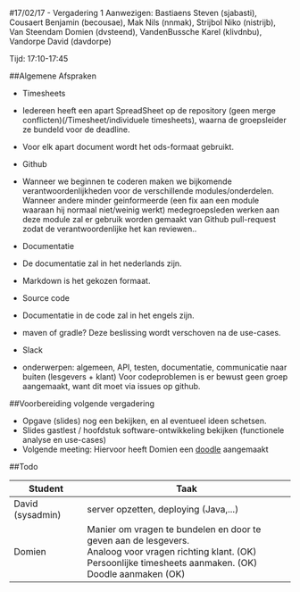 #17/02/17 - Vergadering 1
Aanwezigen: Bastiaens Steven (sjabasti), Cousaert Benjamin (becousae), Mak Nils (nnmak), Strijbol Niko (nistrijb), Van Steendam Domien (dvsteend), VandenBussche Karel (klivdnbu), Vandorpe David (davdorpe)  

Tijd: 17:10-17:45

##Algemene Afspraken

* Timesheets
 * Iedereen heeft een apart SpreadSheet op de repository (geen merge conflicten)(/Timesheet/individuele timesheets), waarna de groepsleider ze bundeld voor de deadline.
 * Voor elk apart document wordt het ods-formaat gebruikt.

* Github
 * Wanneer we beginnen te coderen maken we bijkomende verantwoordenlijkheden voor de verschillende modules/onderdelen. Wanneer andere minder geinformeerde (een fix aan een module waaraan hij normaal niet/weinig werkt) medegroepsleden werken aan deze module zal er gebruik worden gemaakt van Github pull-request zodat de verantwoordenlijke het kan reviewen..
 
 
 
* Documentatie
 * De documentatie zal in het nederlands zijn.
 * Markdown is het gekozen formaat.
 
* Source code
 * Documentatie in de code zal in het engels zijn.
 * maven of gradle? Deze beslissing wordt verschoven na de use-cases.
 
* Slack 
 * onderwerpen: algemeen, API, testen, documentatie, communicatie naar buiten (lesgevers + klant)
Voor codeproblemen is er bewust geen groep aangemaakt, want dit moet via issues op github.


##Voorbereiding volgende vergadering
* Opgave (slides) nog een bekijken, en al eventueel ideen schetsen.
* Slides gastlest / hoofdstuk software-ontwikkeling bekijken (functionele analyse en use-cases)
* Volgende meeting: Hiervoor heeft Domien een [doodle](http://doodle.com/poll/4dhp4pkdf56ynqrt) aangemaakt
 


##Todo

|Student | Taak|
|--|--|
|David (sysadmin)|	server opzetten, deploying (Java,...) |
|Domien|Manier om vragen te bundelen en door te geven aan de lesgevers. <br> Analoog voor vragen richting klant. (OK) <br> Persoonlijke timesheets aanmaken. (OK) <br> Doodle aanmaken (OK)|
